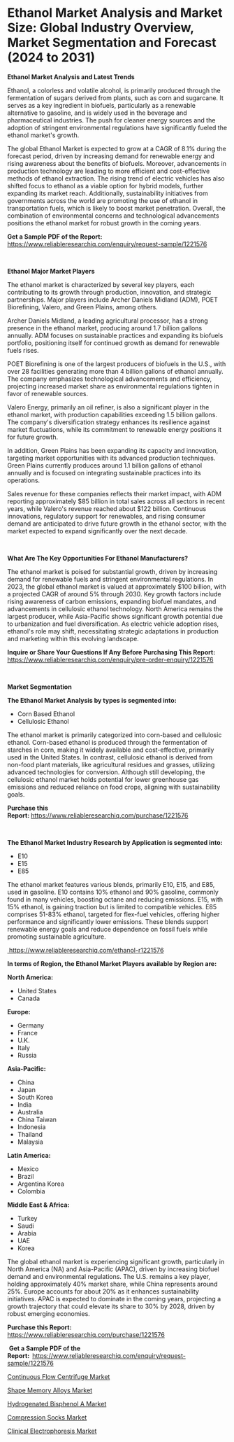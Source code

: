 <p><h1>Ethanol Market Analysis and Market Size: Global Industry Overview, Market Segmentation and Forecast (2024 to 2031)</h1></p><p><strong>Ethanol Market Analysis and Latest Trends</strong></p>
<p><p>Ethanol, a colorless and volatile alcohol, is primarily produced through the fermentation of sugars derived from plants, such as corn and sugarcane. It serves as a key ingredient in biofuels, particularly as a renewable alternative to gasoline, and is widely used in the beverage and pharmaceutical industries. The push for cleaner energy sources and the adoption of stringent environmental regulations have significantly fueled the ethanol market's growth.</p><p>The global Ethanol Market is expected to grow at a CAGR of 8.1% during the forecast period, driven by increasing demand for renewable energy and rising awareness about the benefits of biofuels. Moreover, advancements in production technology are leading to more efficient and cost-effective methods of ethanol extraction. The rising trend of electric vehicles has also shifted focus to ethanol as a viable option for hybrid models, further expanding its market reach. Additionally, sustainability initiatives from governments across the world are promoting the use of ethanol in transportation fuels, which is likely to boost market penetration. Overall, the combination of environmental concerns and technological advancements positions the ethanol market for robust growth in the coming years.</p></p>
<p><strong>Get a Sample PDF of the Report:&nbsp;</strong> <a href="https://www.reliableresearchiq.com/enquiry/request-sample/1221576?utm_campaign=104&utm_medium=2&utm_source=Github&utm_content=ia&utm_term=05112024&utm_id=ethanol">https://www.reliableresearchiq.com/enquiry/request-sample/1221576</a></p>
<p>&nbsp;</p>
<p><strong>Ethanol Major Market Players</strong></p>
<p><p>The ethanol market is characterized by several key players, each contributing to its growth through production, innovation, and strategic partnerships. Major players include Archer Daniels Midland (ADM), POET Biorefining, Valero, and Green Plains, among others.</p><p>Archer Daniels Midland, a leading agricultural processor, has a strong presence in the ethanol market, producing around 1.7 billion gallons annually. ADM focuses on sustainable practices and expanding its biofuels portfolio, positioning itself for continued growth as demand for renewable fuels rises.</p><p>POET Biorefining is one of the largest producers of biofuels in the U.S., with over 28 facilities generating more than 4 billion gallons of ethanol annually. The company emphasizes technological advancements and efficiency, projecting increased market share as environmental regulations tighten in favor of renewable sources.</p><p>Valero Energy, primarily an oil refiner, is also a significant player in the ethanol market, with production capabilities exceeding 1.5 billion gallons. The company's diversification strategy enhances its resilience against market fluctuations, while its commitment to renewable energy positions it for future growth.</p><p>In addition, Green Plains has been expanding its capacity and innovation, targeting market opportunities with its advanced production techniques. Green Plains currently produces around 1.1 billion gallons of ethanol annually and is focused on integrating sustainable practices into its operations.</p><p>Sales revenue for these companies reflects their market impact, with ADM reporting approximately $85 billion in total sales across all sectors in recent years, while Valero's revenue reached about $122 billion. Continuous innovations, regulatory support for renewables, and rising consumer demand are anticipated to drive future growth in the ethanol sector, with the market expected to expand significantly over the next decade.</p></p>
<p>&nbsp;</p>
<p><strong>What Are The Key Opportunities For Ethanol Manufacturers?</strong></p>
<p><p>The ethanol market is poised for substantial growth, driven by increasing demand for renewable fuels and stringent environmental regulations. In 2023, the global ethanol market is valued at approximately $100 billion, with a projected CAGR of around 5% through 2030. Key growth factors include rising awareness of carbon emissions, expanding biofuel mandates, and advancements in cellulosic ethanol technology. North America remains the largest producer, while Asia-Pacific shows significant growth potential due to urbanization and fuel diversification. As electric vehicle adoption rises, ethanol's role may shift, necessitating strategic adaptations in production and marketing within this evolving landscape.</p></p>
<p><strong>Inquire or Share Your Questions If Any Before Purchasing This Report:</strong> <a href="https://www.reliableresearchiq.com/enquiry/pre-order-enquiry/1221576?utm_campaign=104&utm_medium=2&utm_source=Github&utm_content=ia&utm_term=05112024&utm_id=ethanol">https://www.reliableresearchiq.com/enquiry/pre-order-enquiry/1221576</a></p>
<p>&nbsp;</p>
<p><strong>Market Segmentation</strong></p>
<p><strong>The Ethanol Market Analysis by types is segmented into:</strong></p>
<p><ul><li>Corn Based Ethanol</li><li>Cellulosic Ethanol</li></ul></p>
<p><p>The ethanol market is primarily categorized into corn-based and cellulosic ethanol. Corn-based ethanol is produced through the fermentation of starches in corn, making it widely available and cost-effective, primarily used in the United States. In contrast, cellulosic ethanol is derived from non-food plant materials, like agricultural residues and grasses, utilizing advanced technologies for conversion. Although still developing, the cellulosic ethanol market holds potential for lower greenhouse gas emissions and reduced reliance on food crops, aligning with sustainability goals.</p></p>
<p><strong>Purchase this Report:&nbsp;</strong><a href="https://www.reliableresearchiq.com/purchase/1221576?utm_campaign=104&utm_medium=2&utm_source=Github&utm_content=ia&utm_term=05112024&utm_id=ethanol">https://www.reliableresearchiq.com/purchase/1221576</a></p>
<p>&nbsp;</p>
<p><strong>The Ethanol Market Industry Research by Application is segmented into:</strong></p>
<p><ul><li>E10</li><li>E15</li><li>E85</li></ul></p>
<p><p>The ethanol market features various blends, primarily E10, E15, and E85, used in gasoline. E10 contains 10% ethanol and 90% gasoline, commonly found in many vehicles, boosting octane and reducing emissions. E15, with 15% ethanol, is gaining traction but is limited to compatible vehicles. E85 comprises 51-83% ethanol, targeted for flex-fuel vehicles, offering higher performance and significantly lower emissions. These blends support renewable energy goals and reduce dependence on fossil fuels while promoting sustainable agriculture.</p></p>
<p><a href="https://www.reliableresearchiq.com/ethanol-r1221576?utm_campaign=104&utm_medium=2&utm_source=Github&utm_content=ia&utm_term=05112024&utm_id=ethanol">&nbsp;https://www.reliableresearchiq.com/ethanol-r1221576</a></p>
<p><strong>In terms of Region, the Ethanol Market Players available by Region are:</strong></p>
<p>
    <p> <strong> North America: </strong>
        <ul>
            <li>United States</li>
            <li>Canada</li>
        </ul>
        </p> 
    <p> <strong> Europe: </strong>
        <ul>
            <li>Germany</li>
            <li>France</li>
            <li>U.K.</li>
            <li>Italy</li>
            <li>Russia</li>
        </ul>
        </p> 
    <p> <strong> Asia-Pacific: </strong>
        <ul>
            <li>China</li>
            <li>Japan</li>
            <li>South Korea</li>
            <li>India</li>
            <li>Australia</li>
            <li>China Taiwan</li>
            <li>Indonesia</li>
            <li>Thailand</li>
            <li>Malaysia</li>
        </ul>
        </p> 
    <p> <strong> Latin America: </strong>
        <ul>
            <li>Mexico</li>
            <li>Brazil</li>
            <li>Argentina Korea</li>
            <li>Colombia</li>
        </ul>
        </p> 
    <p> <strong> Middle East & Africa: </strong>
        <ul>
            <li>Turkey</li>
            <li>Saudi</li>
            <li>Arabia</li>
            <li>UAE</li>
            <li>Korea</li>
        </ul>
    </p>
    </p>
<p><p>The global ethanol market is experiencing significant growth, particularly in North America (NA) and Asia-Pacific (APAC), driven by increasing biofuel demand and environmental regulations. The U.S. remains a key player, holding approximately 40% market share, while China represents around 25%. Europe accounts for about 20% as it enhances sustainability initiatives. APAC is expected to dominate in the coming years, projecting a growth trajectory that could elevate its share to 30% by 2028, driven by robust emerging economies.</p></p>
<p><strong>Purchase this Report: </strong><a href="https://www.reliableresearchiq.com/purchase/1221576?utm_campaign=104&utm_medium=2&utm_source=Github&utm_content=ia&utm_term=05112024&utm_id=ethanol">https://www.reliableresearchiq.com/purchase/1221576</a></p>
<p>&nbsp;<strong>Get a Sample PDF of the Report:&nbsp;&nbsp;</strong><a href="https://www.reliableresearchiq.com/enquiry/request-sample/1221576?utm_campaign=104&utm_medium=2&utm_source=Github&utm_content=ia&utm_term=05112024&utm_id=ethanol">https://www.reliableresearchiq.com/enquiry/request-sample/1221576</a></p>
<p><strong></strong></p>
<p><p><a href="https://issuu.com/reportprime-2/docs/continuous-flow-centrifuge-market-s_c3f303ef3e6a50?utm_campaign=104&utm_medium=2&utm_source=Github&utm_content=ia&utm_term=05112024&utm_id=ethanol">Continuous Flow Centrifuge Market</a></p><p><a href="https://github.com/halkoitweden3/Market-Research-Report-List-1/blob/main/shape-memory-alloys-market.md?utm_campaign=104&utm_medium=2&utm_source=Github&utm_content=ia&utm_term=05112024&utm_id=ethanol">Shape Memory Alloys Market</a></p><p><a href="https://github.com/rozh43oreder/Market-Research-Report-List-1/blob/main/hydrogenated-bisphenol-a-market.md?utm_campaign=104&utm_medium=2&utm_source=Github&utm_content=ia&utm_term=05112024&utm_id=ethanol">Hydrogenated Bisphenol A Market</a></p><p><a href="https://issuu.com/reportprime-2/docs/compression-socks-market-size-2030._86c87fc175fb7e?utm_campaign=104&utm_medium=2&utm_source=Github&utm_content=ia&utm_term=05112024&utm_id=ethanol">Compression Socks Market</a></p><p><a href="https://issuu.com/reportprime-2/docs/clinical-electrophoresis-market-siz_b5890d431bee79?utm_campaign=104&utm_medium=2&utm_source=Github&utm_content=ia&utm_term=05112024&utm_id=ethanol">Clinical Electrophoresis Market</a></p></p>